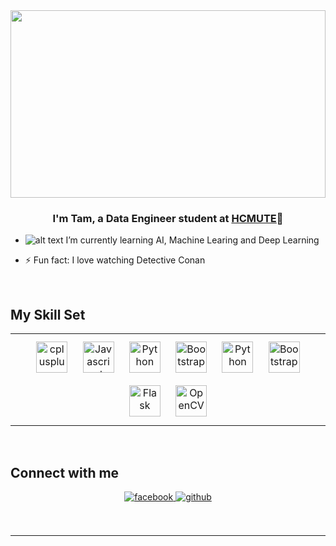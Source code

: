 <div align="center">
<img src="https://media0.giphy.com/media/euuaA2cwLEUuI/200.webp?cid=ecf05e47276qt1szy7rjb1rq9g0f0r982fwwyvjkgfdrsyxx&rid=200.webp&ct=g" align="center" style="width: 100%; height: 300px" />
</div>  

### <div align="center">I'm Tam, a Data Engineer student at [HCMUTE](https://hcmute.edu.vn/)🚀</div>  
  

- ![alt text](https://user-images.githubusercontent.com/74460121/132946194-9f84a482-0b82-41af-bbee-908a5d2a9b78.png) I’m currently learning AI, Machine Learing and Deep Learning  
  

- ⚡ Fun fact: I love watching Detective Conan
  

<br/>  


## My Skill Set  
<table><tr><td valign="top" width="33%">

<div align="center">  
<img style="margin: 10px " src="https://profilinator.rishav.dev/skills-assets/cplusplus-original.svg" alt="cplusplus" height="50" />  
<img style="margin: 10px " src="https://profilinator.rishav.dev/skills-assets/javascript-original.svg" alt="Javascript" height="50" />  
<img style="margin: 10px " src="https://profilinator.rishav.dev/skills-assets/python-original.svg" alt="Python" height="50" />
<img style="margin: 10px " src="https://profilinator.rishav.dev/skills-assets/bootstrap-plain.svg" alt="Bootstrap" height="50" />
<img style="margin: 10px " src="https://profilinator.rishav.dev/skills-assets/tensorflow-icon.svg" alt="Python" height="50" />
<img style="margin: 10px " src="https://profilinator.rishav.dev/skills-assets/bootstrap-plain.svg" alt="Bootstrap" height="50" />  
<img style="margin: 10px " src="https://profilinator.rishav.dev/skills-assets/flask.png" alt="Flask" height="50" />  
<img style="margin: 10px " src="https://profilinator.rishav.dev/skills-assets/opencv-icon.svg" alt="OpenCV" height="50" />  
</div>


</td></tr></table>  

<br/>  


## Connect with me  
<div align="center">
<a href="https://www.facebook.com/nguyenchitam0904" target="_blank">
<img src="https://img.shields.io/badge/facebook-%232E87FB.svg?&style=for-the-badge&logo=facebook&logoColor=white" alt=facebook style="margin-bottom: 5px;" />
</a>
<a href="https://github.com/nctamm" target="_blank">
<img src="https://img.shields.io/badge/github-%2324292e.svg?&style=for-the-badge&logo=github&logoColor=white" alt="github" style="margin-bottom: 5px;" />
</a>  
</div>  
  

<br/>  



<br/>  

----
